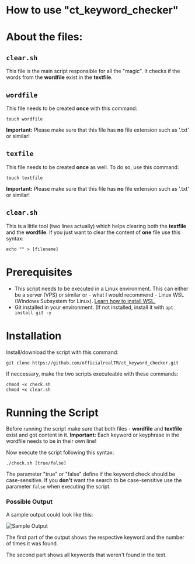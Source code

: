 # How to use "ct_keyword_checker"

# About the files:
## `clear.sh`
This file is the main script responsible for all the "magic". It checks if the words from the **wordfile** exist in the **textfile**.

## `wordfile`
This file needs to be created **once** with this command:

    touch wordfile
**Important:** Please make sure that this file has **no** file extension such as '.txt' or similar!

## `texfile`
This file needs to be created **once** as well. To do so, use this command:

    touch textfile
**Important:** Please make sure that this file has **no** file extension such as '.txt' or similar!
## `clear.sh`
This is a little tool (two lines actually) which helps clearing both the **textfile** and the **wordfile**.
If you just want to clear the content of **one** file use this syntax:

    echo "" > [filename]
# Prerequisites
- This script needs to be executed in a Linux environment. This can either be a server (VPS) or similar or - what I would recommend - Linux WSL (Windows Subsystem for Linux). [Learn how to install WSL.](https://contabo.com/blog/how-to-install-wsl2-on-windows-10/)
- Git installed in your environment. (If not installed, install it with `apt install git -y`
# Installation
Install/download the script with this command:

    git clone https://github.com/officialrealTM/ct_keyword_checker.git
If neccessary, make the two scripts executeable with these commands:

    chmod +x check.sh
    chmod +x clear.sh
# Running the Script
Before running the script make sure that both files - **wordfile** and **textfile** exist and got content in it.
**Important:** Each keyword or keyphrase in the wordfile needs to be in their own line!

Now execute the script following this syntax:

    ./check.sh [true/false]
The parameter "true" or "false" define if the keyword check should be case-sensitive.
If you **don't** want the search to be case-sensitive use the parameter `false` when executing the script.

### Possible Output
A sample output could look like this:

![Sample Output](https://share.realtm.de/kw_output_sample.png)

The first part of the output shows the respective keyword and the number of times it was found.

The second part shows all keywords that weren't found in the text.

